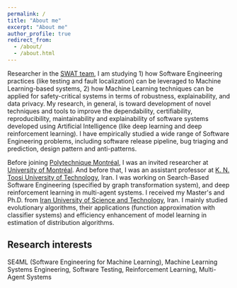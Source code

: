 ```yaml
---
permalink: /
title: "About me"
excerpt: "About me"
author_profile: true
redirect_from: 
  - /about/
  - /about.html
---
```


Researcher in the [SWAT team](http://www.khomh.net/), I am studying 1) how Software Engineering practices (like testing and fault localization) can be leveraged to Machine Learning-based systems, 2) how Machine Learning techniques can be applied for safety-critical systems in terms of robustness, explainability, and data privacy. My research, in general, is toward development of novel techniques and tools to improve the dependability, certifiability, reproducibility, maintainability and explainability of software systems developed using Artificial Intelligence (like deep learning and deep reinforcement learning). I have empirically studied a wide range of Software Engineering problems, including software release pipeline, bug triaging and prediction, design pattern and anti-patterns.

Before joining [Polytechnique Montréal](https://www.polymtl.ca/), I was an invited researcher at [University of Montréal](https://www.umontreal.ca/en/). And before that, I was an assistant professor at [K. N. Toosi University of Technology](https://kntu.ac.ir/page-Index/FA/0), Iran. I was working on Search-Based Software Engineering (specified by graph transformation system), and deep reinforcement learning in multi-agent systems. I received my Master's and Ph.D. from [Iran University of Science and Technology](http://www.iust.ac.ir/en), Iran. I mainly studied evolutionary algorithms, their applications (function approximation with classifier systems) and efficiency enhancement of model learning in estimation of distribution algorithms.

Research interests
------
SE4ML (Software Engineering for Machine Learning), Machine Learning Systems Engineering, Software Testing, Reinforcement Learning, Multi-Agent Systems

